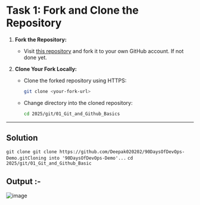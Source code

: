 # Task 1: Fork and Clone the Repository
1. **Fork the Repository:**  
   - Visit [this repository](https://github.com/LondheShubham153/90DaysOfDevOps) and fork it to your own GitHub account. If not done yet.
  
2. **Clone Your Fork Locally:**  
   - Clone the forked repository using HTTPS:
     ```bash
     git clone <your-fork-url>
     ```
   - Change directory into the cloned repository:
     ```bash
     cd 2025/git/01_Git_and_Github_Basics
     ```

---

## Solution 


  ``` git clone git clone https://github.com/Deepak020202/90DaysOfDevOps-Demo.gitCloning into '90DaysOfDevOps-Demo'... ```
  ``` cd 2025/git/01_Git_and_Github_Basic ```


## Output :-

![image](https://github.com/user-attachments/assets/78cb1886-dbdc-4b04-937e-74c2e187706c)
